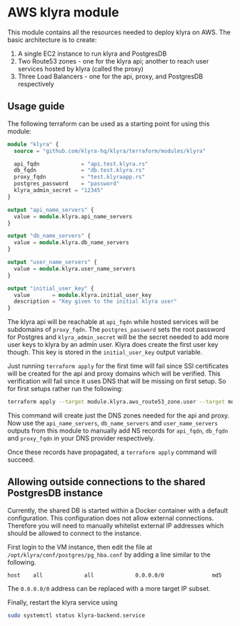 # AWS klyra module
This module contains all the resources needed to deploy klyra on AWS. The basic architecture is to create:
1. A single EC2 instance to run klyra and PostgresDB
1. Two Route53 zones - one for the klyra api; another to reach user services hosted by klyra (called the proxy)
1. Three Load Balancers - one for the api, proxy, and PostgresDB respectively

## Usage guide
The following terraform can be used as a starting point for using this module:

```tf
module "klyra" {
  source = "github.com/klyra-hq/klyra/terraform/modules/klyra"

  api_fqdn             = "api.test.klyra.rs"
  db_fqdn              = "db.test.klyra.rs"
  proxy_fqdn           = "test.klyraapp.rs"
  postgres_password    = "password"
  klyra_admin_secret = "12345"
}

output "api_name_servers" {
  value = module.klyra.api_name_servers
}

output "db_name_servers" {
  value = module.klyra.db_name_servers
}

output "user_name_servers" {
  value = module.klyra.user_name_servers
}

output "initial_user_key" {
  value       = module.klyra.initial_user_key
  description = "Key given to the initial klyra user"
}
```

The klyra api will be reachable at `api_fqdn` while hosted services will be subdomains of `proxy_fqdn`. The `postgres_password` sets the root password for Postgres and `klyra_admin_secret` will be the secret needed to add more user keys to klyra by an admin user. Klyra does create the first user key though. This key is stored in the `initial_user_key` output variable.

Just running `terraform apply` for the first time will fail since SSl certificates will be created for the api and proxy domains which will be verified. This verification will fail since it uses DNS that will be missing on first setup. So for first setups rather run the following:

``` sh
terraform apply --target module.klyra.aws_route53_zone.user --target module.klyra.aws_route53_zone.api --target module.klyra.aws_route53_zone.db
```

This command will create just the DNS zones needed for the api and proxy. Now use the `api_name_servers`, `db_name_servers` and `user_name_servers` outputs from this module to manually add NS records for `api_fqdn`, `db_fqdn` and `proxy_fqdn` in your DNS provider respectively.

Once these records have propagated, a `terraform apply` command will succeed.

## Allowing outside connections to the shared PostgresDB instance
Currently, the shared DB is started within a Docker container with a default configuration. This configuration does not allow external connections. Therefore you will need to manually whitelist external IP addresses which should be allowed to connect to the instance.

First login to the VM instance, then edit the file at `/opt/klyra/conf/postgres/pg_hba.conf` by adding a line similar to the following.

```
host    all             all             0.0.0.0/0               md5
```

The `0.0.0.0/0` address can be replaced with a more target IP subset.

Finally, restart the klyra service using

``` sh
sudo systemctl status klyra-backend.service
```

